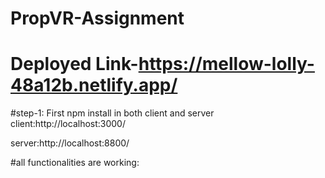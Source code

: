 # PropVR-Assignment


# Deployed Link-https://mellow-lolly-48a12b.netlify.app/

#step-1: First npm install in both client and server
client:http://localhost:3000/

server:http://localhost:8800/



#all functionalities are working:





